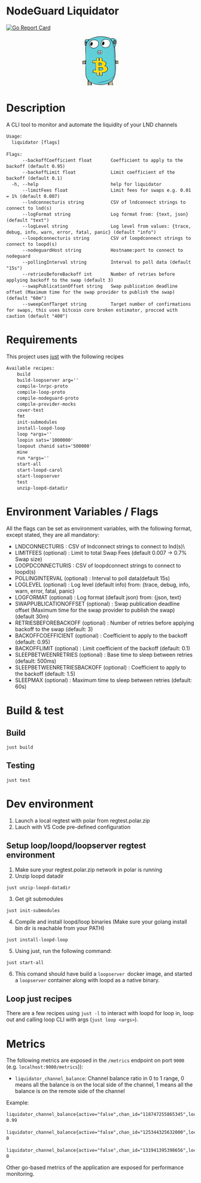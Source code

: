 # NodeGuard Liquidator

[![Go Report Card](https://goreportcard.com/badge/github.com/Elenpay/liquidator)](https://goreportcard.com/report/github.com/Elenpay/liquidator)

<p align="center">
  <img src="liquidator.png" width="100px" />
</p>

# Description

A CLI tool to monitor and automate the liquidity of your LND channels

```
Usage:
  liquidator [flags]

Flags:
      --backoffCoefficient float       Coefficient to apply to the backoff (default 0.95)
      --backoffLimit float             Limit coefficient of the backoff (default 0.1)
  -h, --help                           help for liquidator
      --limitFees float                Limit fees for swaps e.g. 0.01 = 1% (default 0.007)
      --lndconnecturis string          CSV of lndconnect strings to connect to lnd(s)
      --logFormat string               Log format from: {text, json} (default "text")
      --logLevel string                Log level from values: {trace, debug, info, warn, error, fatal, panic} (default "info")
      --loopdconnecturis string        CSV of loopdconnect strings to connect to loopd(s)
      --nodeguardHost string           Hostname:port to connect to nodeguard
      --pollingInterval string         Interval to poll data (default "15s")
      --retriesBeforeBackoff int       Number of retries before applying backoff to the swap (default 3)
      --swapPublicationOffset string   Swap publication deadline offset (Maximum time for the swap provider to publish the swap) (default "60m")
      --sweepConfTarget string         Target number of confirmations for swaps, this uses bitcoin core broken estimator, procced with caution (default "400")
```

# Requirements

This project uses [just](https://github.com/casey/just) with the following recipes

```
Available recipes:
    build
    build-loopserver arg=''
    compile-lnrpc-proto
    compile-loop-proto
    compile-nodeguard-proto
    compile-provider-mocks
    cover-test
    fmt
    init-submodules
    install-loopd-loop
    loop *args=''
    loopin sats='1000000'
    loopout chanid sats='500000'
    mine
    run *args=''
    start-all
    start-loopd-carol
    start-loopserver
    test
    unzip-loopd-datadir
```

# Environment Variables / Flags

All the flags can be set as environment variables, with the following format, except stated, they are all mandatory:

- LNDCONNECTURIS : CSV of lndconnect strings to connect to lnd(s)\
- LIMITFEES (optional) : Limit to total Swap Fees (default 0.007 -> 0.7% Swap size)
- LOOPDCONNECTURIS : CSV of loopdconnect strings to connect to loopd(s)
- POLLINGINTERVAL (optional) : Interval to poll data(default 15s)
- LOGLEVEL (optional) : Log level (default info) from: {trace, debug, info, warn, error, fatal, panic}
- LOGFORMAT (optional) : Log format (default json) from: {json, text}
- SWAPPUBLICATIONOFFSET (optional) : Swap publication deadline offset (Maximum time for the swap provider to publish the swap) (default 30m)
- RETRIESBEFOREBACKOFF (optional) : Number of retries before applying backoff to the swap (default: 3)
- BACKOFFCOEFFICIENT (optional) : Coefficient to apply to the backoff (default: 0.95)
- BACKOFFLIMIT (optional) : Limit coefficient of the backoff (default: 0.1)
- SLEEPBETWEENRETRIES (optional) : Base time to sleep between retries (default: 500ms)
- SLEEPBETWEENRETRIESBACKOFF (optional) : Coefficient to apply to the backoff (default: 1.5)
- SLEEPMAX (optional) : Maximum time to sleep between retries (default: 60s)

# Build & test

## Build

```
just build
```

## Testing

```
just test
```

# Dev environment

1. Launch a local regtest with polar from regtest.polar.zip
2. Lauch with VS Code pre-defined configuration

## Setup loop/loopd/loopserver regtest environment

1. Make sure your regtest.polar.zip network in polar is running
2. Unzip loopd datadir

```
just unzip-loopd-datadir
```

3. Get git submodules

```
just init-submodules
```

4. Compile and install loopd/loop binaries (Make sure your golang install bin dir is reachable from your PATH)

```
just install-loopd-loop
```

5. Using just, run the following command:

```
just start-all
```

6. This comand should have build a `loopserver `docker image, and started a `loopserver` container along with loopd as a native binary.

## Loop just recipes

There are a few recipes using `just -l` to interact with loopd for loop in, loop out and calling loop CLI with args (`just loop <args>`).

# Metrics

The following metrics are exposed in the `/metrics` endpoint on port `9000` (e.g. `localhost:9000/metrics`)):

- `liquidator_channel_balance`: Channel balance ratio in 0 to 1 range, 0 means all the balance is on the local side of the channel, 1 means all the balance is on the remote side of the channel

Example:

```
liquidator_channel_balance{active="false",chan_id="118747255865345",local_node_alias="alice",local_node_pubkey="03b48034270e522e4033afdbe43383d66d426638927b940d09a8a7a0de4d96e807",remote_node_alias="",remote_node_pubkey="02f97d034c6c8f5ad95b1fe6abfe68ab154e85b1f5bb909815baeb5c8a46cdf622",initiator="false"} 0.99

liquidator_channel_balance{active="false",chan_id="125344325632000",local_node_alias="alice",local_node_pubkey="03b48034270e522e4033afdbe43383d66d426638927b940d09a8a7a0de4d96e807",remote_node_alias="",remote_node_pubkey="02f97d034c6c8f5ad95b1fe6abfe68ab154e85b1f5bb909815baeb5c8a46cdf622",initiator="false"} 0

liquidator_channel_balance{active="false",chan_id="131941395398656",local_node_alias="carol",local_node_pubkey="03485d8dcdd149c87553eeb80586eb2bece874d412e9f117304446ce189955d375",remote_node_alias="",remote_node_pubkey="02f97d034c6c8f5ad95b1fe6abfe68ab154e85b1f5bb909815baeb5c8a46cdf622",initiator="false"} 0

```

Other go-based metrics of the application are exposed for performance monitoring.
